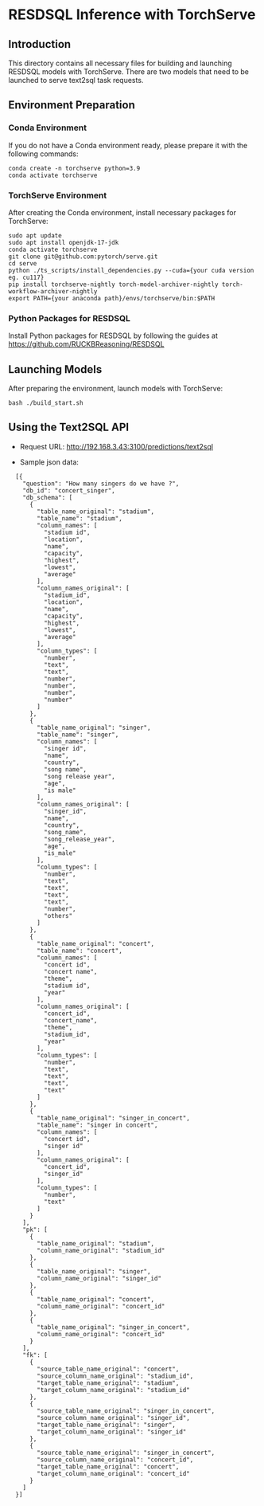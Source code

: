 # RESDSQL Inference with TorchServe 

## Introduction

This directory contains all necessary files for building and launching RESDSQL models with TorchServe. There are two models that need to be launched to serve text2sql task requests.

## Environment Preparation

### Conda Environment

If you do not have a Conda environment ready, please prepare it with the following commands:
```
conda create -n torchserve python=3.9
conda activate torchserve
```

### TorchServe Environment

After creating the Conda environment, install necessary packages for TorchServe:
```
sudo apt update
sudo apt install openjdk-17-jdk
conda activate torchserve
git clone git@github.com:pytorch/serve.git
cd serve
python ./ts_scripts/install_dependencies.py --cuda={your cuda version eg. cu117}
pip install torchserve-nightly torch-model-archiver-nightly torch-workflow-archiver-nightly
export PATH={your anaconda path}/envs/torchserve/bin:$PATH
```

### Python Packages for RESDSQL

Install Python packages for RESDSQL by following the guides at https://github.com/RUCKBReasoning/RESDSQL

## Launching Models 

After preparing the environment, launch models with TorchServe:
```
bash ./build_start.sh
```

## Using the Text2SQL API
* Request URL: http://192.168.3.43:3100/predictions/text2sql

* Sample json data:
```
  [{
    "question": "How many singers do we have ?",
    "db_id": "concert_singer",
    "db_schema": [
      {
        "table_name_original": "stadium",
        "table_name": "stadium",
        "column_names": [
          "stadium id",
          "location",
          "name",
          "capacity",
          "highest",
          "lowest",
          "average"
        ],
        "column_names_original": [
          "stadium_id",
          "location",
          "name",
          "capacity",
          "highest",
          "lowest",
          "average"
        ],
        "column_types": [
          "number",
          "text",
          "text",
          "number",
          "number",
          "number",
          "number"
        ]
      },
      {
        "table_name_original": "singer",
        "table_name": "singer",
        "column_names": [
          "singer id",
          "name",
          "country",
          "song name",
          "song release year",
          "age",
          "is male"
        ],
        "column_names_original": [
          "singer_id",
          "name",
          "country",
          "song_name",
          "song_release_year",
          "age",
          "is_male"
        ],
        "column_types": [
          "number",
          "text",
          "text",
          "text",
          "text",
          "number",
          "others"
        ]
      },
      {
        "table_name_original": "concert",
        "table_name": "concert",
        "column_names": [
          "concert id",
          "concert name",
          "theme",
          "stadium id",
          "year"
        ],
        "column_names_original": [
          "concert_id",
          "concert_name",
          "theme",
          "stadium_id",
          "year"
        ],
        "column_types": [
          "number",
          "text",
          "text",
          "text",
          "text"
        ]
      },
      {
        "table_name_original": "singer_in_concert",
        "table_name": "singer in concert",
        "column_names": [
          "concert id",
          "singer id"
        ],
        "column_names_original": [
          "concert_id",
          "singer_id"
        ],
        "column_types": [
          "number",
          "text"
        ]
      }
    ],
    "pk": [
      {
        "table_name_original": "stadium",
        "column_name_original": "stadium_id"
      },
      {
        "table_name_original": "singer",
        "column_name_original": "singer_id"
      },
      {
        "table_name_original": "concert",
        "column_name_original": "concert_id"
      },
      {
        "table_name_original": "singer_in_concert",
        "column_name_original": "concert_id"
      }
    ],
    "fk": [
      {
        "source_table_name_original": "concert",
        "source_column_name_original": "stadium_id",
        "target_table_name_original": "stadium",
        "target_column_name_original": "stadium_id"
      },
      {
        "source_table_name_original": "singer_in_concert",
        "source_column_name_original": "singer_id",
        "target_table_name_original": "singer",
        "target_column_name_original": "singer_id"
      },
      {
        "source_table_name_original": "singer_in_concert",
        "source_column_name_original": "concert_id",
        "target_table_name_original": "concert",
        "target_column_name_original": "concert_id"
      }
    ]
  }]
```